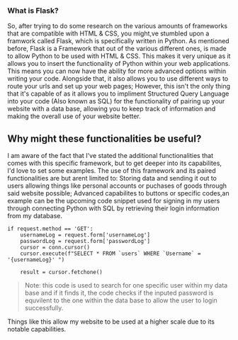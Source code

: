 ### What is Flask?

So, after trying to do some research on the various amounts of frameworks that are compatible with HTML & CSS, you might,ve stumbled upon a framwork called Flask, which is specifically written in Python. As mentioned before, Flask is a Framework that out of the various different ones, is made to allow Python to be used with HTML & CSS. This makes it very unique as it allows you to insert the functionality of Python within your web applications. This means you can now have the ability for more advanced options within writing your code. Alongside that, it also allows you to use different ways to route your urls and set up your web pages; However, this isn't the only thing that it's capable of as it allows you to impliment Structured Query Language into your code (Also known as SQL) for the functionality of pairing up your website with a data base, allowing you to keep track of information and making the overall use of your website better.

## Why might these functionalities be useful?

I am aware of the fact that I've stated the additional functionalities that comes with this specific framework, but to get deeper into its capabilites, I'd love to set some examples. The use of this framework and its paired functionalities are but arent limited to: Storing data and sending it out to users allowing things like personal accounts or puchases of goods through said website possible; Advanced capabilites to buttons or specific codes,an example can be the upcoming code snippet used for signing in my users through connecting Python with SQL by retrieving their login information from my database.

    if request.method == 'GET':
        usernameLog = request.form['usernameLog']
        passwordLog = request.form['passwordLog']
        cursor = conn.cursor()
        cursor.execute(f"SELECT * FROM `users` WHERE `Username` = '{usernameLog}' ")

        result = cursor.fetchone()

>Note: this code is used to search for one specific user within my data base and if it finds it, the code checks if the inputed password is equvilent to the one within the data base to allow the user to login successfully. 

Things like this allow my website to be used at a higher scale due to its notable capabilities.

###
